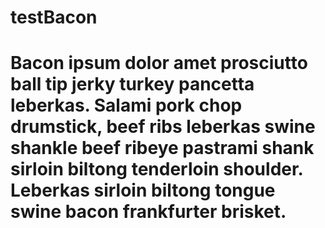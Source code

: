 # testBacon
# Bacon ipsum dolor amet prosciutto ball tip jerky turkey pancetta leberkas. Salami pork chop drumstick, beef ribs leberkas swine shankle beef ribeye pastrami shank sirloin biltong tenderloin shoulder. Leberkas sirloin biltong tongue swine bacon frankfurter brisket.
